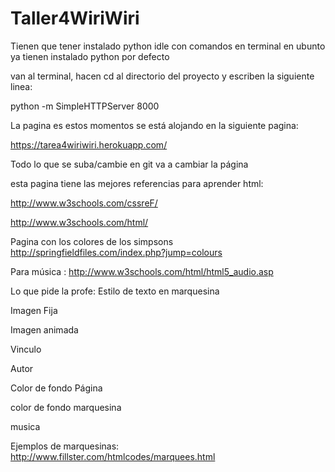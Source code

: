 # Taller4WiriWiri



Tienen que tener instalado python idle con comandos en terminal
en ubunto ya tienen instalado python por defecto


van al  terminal, hacen cd al directorio del proyecto y escriben la siguiente linea:

python -m SimpleHTTPServer 8000


La pagina es estos momentos se está alojando en la siguiente pagina:

https://tarea4wiriwiri.herokuapp.com/

Todo lo que se suba/cambie en git va a cambiar la página




esta pagina tiene las mejores referencias para aprender html: 

http://www.w3schools.com/cssreF/

http://www.w3schools.com/html/

Pagina con los colores de los simpsons
http://springfieldfiles.com/index.php?jump=colours

Para música : http://www.w3schools.com/html/html5_audio.asp

Lo que pide la profe:
Estilo de texto en marquesina

Imagen Fija

Imagen animada

Vinculo

Autor

Color de fondo Página

color de fondo marquesina

musica


Ejemplos de marquesinas: http://www.fillster.com/htmlcodes/marquees.html
